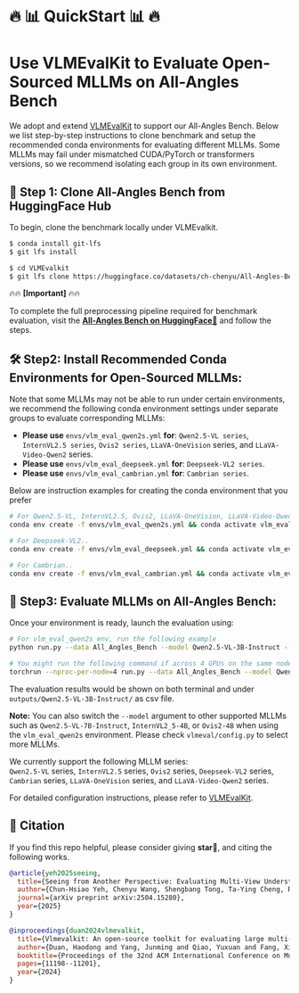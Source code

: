 
# 🔥 📊 QuickStart 📊 🔥
# Use VLMEvalKit to Evaluate Open-Sourced MLLMs on All-Angles Bench 
We adopt and extend [VLMEvalKit](https://github.com/open-compass/VLMEvalKit/tree/main) to support our All-Angles Bench. Below we list step-by-step instructions to clone benchmark and setup the recommended conda environments for evaluating different MLLMs. Some MLLMs may fail under mismatched CUDA/PyTorch or transformers versions, so we recommend isolating each group in its own environment.


## **🤗 Step 1: Clone All-Angles Bench from HuggingFace Hub**
To begin, clone the benchmark locally under VLMEvalkit.
```bash
$ conda install git-lfs
$ git lfs install

$ cd VLMEvalkit
$ git lfs clone https://huggingface.co/datasets/ch-chenyu/All-Angles-Bench
```
🔥🔥 **[Important]** 🔥🔥 

To complete the full preprocessing pipeline required for benchmark evaluation, visit the [**All-Angles Bench on HuggingFace🤗**](https://huggingface.co/datasets/ch-chenyu/All-Angles-Bench) and follow the steps.


## **🛠️ Step2: Install Recommended Conda Environments for Open-Sourced MLLMs:**
Note that some MLLMs may not be able to run under certain environments, we recommend the following conda environment settings under separate groups to evaluate corresponding MLLMs:

- **Please use** `envs/vlm_eval_qwen2s.yml` **for**: `Qwen2.5-VL series`, `InternVL2.5 series`, `Ovis2 series`, `LLaVA-OneVision` series, and `LLaVA-Video-Qwen2` series.
- **Please use** `envs/vlm_eval_deepseek.yml` **for**: `Deepseek-VL2 series`.
- **Please use** `envs/vlm_eval_cambrian.yml` **for**: `Cambrian series`.

Below are instruction examples for creating the conda environment that you prefer
```bash
# For Qwen2.5-VL, InternVL2.5, Ovis2, LLaVA-OneVision, LLaVA-Video-Qwen2..
conda env create -f envs/vlm_eval_qwen2s.yml && conda activate vlm_eval_qwen2s

# For Deepseek-VL2..
conda env create -f envs/vlm_eval_deepseek.yml && conda activate vlm_eval_deepseek

# For Cambrian..
conda env create -f envs/vlm_eval_cambrian.yml && conda activate vlm_eval_cambrian
```


## **📝 Step3: Evaluate MLLMs on All-Angles Bench:**

Once your environment is ready, launch the evaluation using:
```bash
# For vlm_eval_qwen2s env, run the following example
python run.py --data All_Angles_Bench --model Qwen2.5-VL-3B-Instruct --verbose

# You might run the following command if across 4 GPUs on the same node
torchrun --nproc-per-node=4 run.py --data All_Angles_Bench --model Qwen2.5-VL-3B-Instruct --verbose
```
The evaluation results would be shown on both terminal and under `outputs/Qwen2.5-VL-3B-Instruct/` as csv file.


**Note:** You can also switch the `--model` argument to other supported MLLMs such as `Qwen2.5-VL-7B-Instruct`, `InternVL2_5-4B`, or `Ovis2-4B` when using the `vlm_eval_qwen2s` environment. Please check `vlmeval/config.py` to select more MLLMs. 

We currently support the following MLLM series:  
`Qwen2.5-VL` series, `InternVL2.5` series, `Ovis2` series, `Deepseek-VL2` series, `Cambrian` series, `LLaVA-OneVision` series, and `LLaVA-Video-Qwen2` series.

For detailed configuration instructions, please refer to [VLMEvalKit](https://github.com/open-compass/VLMEvalKit/tree/main).


## 🌟 Citation

If you find this repo helpful, please consider giving **star🌟**, and citing the following works.

```bib
@article{yeh2025seeing,
  title={Seeing from Another Perspective: Evaluating Multi-View Understanding in MLLMs},
  author={Chun-Hsiao Yeh, Chenyu Wang, Shengbang Tong, Ta-Ying Cheng, Ruoyu Wang, Tianzhe Chu, Yuexiang Zhai, Yubei Chen, Shenghua Gao and Yi Ma},
  journal={arXiv preprint arXiv:2504.15280},
  year={2025}
}
```


```bib
@inproceedings{duan2024vlmevalkit,
  title={Vlmevalkit: An open-source toolkit for evaluating large multi-modality models},
  author={Duan, Haodong and Yang, Junming and Qiao, Yuxuan and Fang, Xinyu and Chen, Lin and Liu, Yuan and Dong, Xiaoyi and Zang, Yuhang and Zhang, Pan and Wang, Jiaqi and others},
  booktitle={Proceedings of the 32nd ACM International Conference on Multimedia},
  pages={11198--11201},
  year={2024}
}
```
